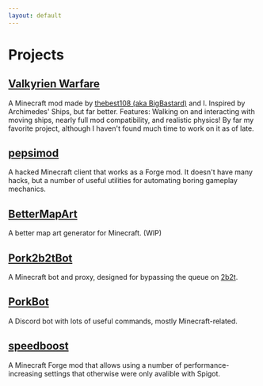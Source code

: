 ```yaml
---
layout: default
---
```


# Projects

## [Valkyrien Warfare](https://github.com/ValkyrienWarfare/Valkyrien-Warfare-Revamped)

A Minecraft mod made by [thebest108 (aka BigBastard)](https://github.com/Best108) and I. Inspired by Archimedes' Ships, but far better.  Features: Walking on and interacting with moving ships, nearly full mod compatibility, and realistic physics!  By far my favorite project, although I haven't found much time to work on it as of late.

## [pepsimod](https://github.com/Team-Pepsi/pepsimod)

A hacked Minecraft client that works as a Forge mod. It doesn't have many hacks, but a number of useful utilities for automating boring gameplay mechanics.

## [BetterMapArt](https://github.com/DaMatrix/betterMapArt)

A better map art generator for Minecraft. (WIP)

## [Pork2b2tBot](https://github.com/DaMatrix/Pork2b2tBot)

A Minecraft bot and proxy, designed for bypassing the queue on [2b2t](http://2b2t.org).

## [PorkBot](https://github.com/DaMatrix/PorkBot)

A Discord bot with lots of useful commands, mostly Minecraft-related.

## [speedboost](https://github.com/DaMatrix/speedboost)

A Minecraft Forge mod that allows using a number of performance-increasing settings that otherwise were only avalible with Spigot.
